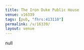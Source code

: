 ```yaml
---
title: The Iron Duke Public House
venue: v16339
tags: [pub, "fhrs:413110"]
permalink: /v/16339/
layout: venue
---
```

null